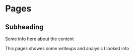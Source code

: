 # Pages

## Subheading

Some info here about the content

This pages showes some writeups and analysis I looked into
